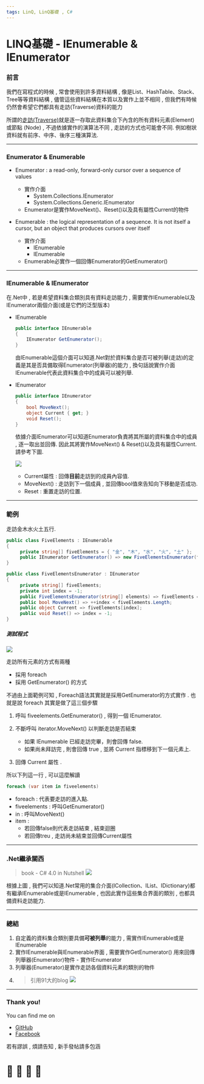```yaml
---
tags: LinQ, LinQ基礎 , C#
---
```


# LINQ基礎 - IEnumerable & IEnumerator

### 前言
我們在寫程式的時候 , 常會使用到許多資料結構 , 像是List、HashTable、Stack、Tree等等資料結構 , 儘管這些資料結構在本質以及實作上並不相同 , 但我們有時候仍然會希望它們都具有走訪(Traverse)資料的能力

所謂的[走訪(Traverse)](https://www.quora.com/What-is-traversing)就是逐一存取此資料集合下內含的所有資料元素(Element)或節點 (Node) , 不過依據實作的演算法不同 , 走訪的方式也可能會不同. 例如樹狀資料就有前序、中序、後序三種演算法.

--- 

### Enumerator & Enumerable
- Enumerator : a read-only, forward-only cursor over a sequence of values
    * 實作介面
        * System.Collections.IEnumerator
        * System.Collections.Generic.IEnumerator<T>
    * Enumerator是實作MoveNext()、Reset()以及具有屬性Current的物件
    
- Enumerable : the logical representation of a sequence. It is not itself a cursor, but an object that produces cursors over itself
    * 實作介面
        * IEnumerable 
        * IEnumerable<T> 
    * Enumerable必實作一個回傳Enumerator的GetEnumerator() 
    
---

### IEnumerable & IEnumerator

在.Net中 , 若是希望資料集合類別具有資料走訪能力 , 需要實作IEnumerable以及IEnumerator兩個介面(或是它們的泛型版本)

- IEnumerable
    ```C#
    public interface IEnumerable
    {
        IEnumerator GetEnumerator();
    }
    ```
    由IEnumerable這個介面可以知道.Net對於資料集合是否可被列舉(走訪)的定義是其是否具備取得Enumerator(列舉器)的能力 , 換句話說實作介面IEnumerable代表此資料集合中的成員可以被列舉.
    
- IEnumerator
    ```C#
    public interface IEnumerator
    {
        bool MoveNext();
        object Current { get; }
        void Reset();
    }
    ```
    依據介面IEnumerator可以知道Enumerator負責將其所屬的資料集合中的成員 , 逐一取出並回傳. 因此其將實作MoveNext() & Reset()以及具有屬性Current. 請參考下圖.
    
    ![](https://i.imgur.com/ze6pKBH.gif)
    
    - Current屬性 : 回傳**目前**走訪到的成員內容值.
    - MoveNext() : 走訪到下一個成員 , 並回傳bool值來告知向下移動是否成功. 
    - Reset : 重置走訪的位置.
    
---

### 範例

走訪金木水火土五行.

```C#
public class FiveElements : IEnumerable
{
     private string[] fiveElements = { "金", "木", "水", "火", "土" };
     public IEnumerator GetEnumerator() => new FiveElementsEnumerator(fiveElements);
}
```
```C#
public class FiveElementsEnumerator : IEnumerator
{
     private string[] fiveElements;
     private int index = -1;
     public FiveElementsEnumerator(string[] elements) => fiveElements = elements;
     public bool MoveNext() => ++index < fiveElements.Length;
     public object Current => fiveElements[index];
     public void Reset() => index = -1;
}
```
##### 測試程式
![](https://i.imgur.com/9BtSkTR.png)

走訪所有元素的方式有兩種
* 採用 foreach
* 採用 GetEnumerator() 的方式

不過由上面範例可知 , Foreach語法其實就是採用GetEnumerator的方式實作 . 也就是說 foreach 其實是做了這三個步驟
1. 呼叫 fiveelements.GetEnumerator() , 得到一個 IEnumerator.
2. 不斷呼叫 iterator.MoveNext() 以判斷走訪是否結束
    - 如果 IEnumerable 已經走訪完畢，則會回傳 false. 
    - 如果尚未拜訪完 , 則會回傳 true , 並將 Current 指標移到下一個元素上.
    
3. 回傳 Current 屬性 .

所以下列這一行 , 可以這麼解讀
```C#
foreach (var item in fiveelements)
```
- foreach : 代表要走訪的進入點.
- fiveelements : 呼叫GetEnumerator()
- in : 呼叫MoveNext()
- item :     
    - 若回傳false則代表走訪結束 , 結束迴圈
    - 若回傳treu , 走訪尚未結束並回傳Current屬性

---

### .Net繼承關西

>  book - C# 4.0 in Nutshell 
    ![](https://i.imgur.com/TDmJg3G.png)

根據上圖 , 我們可以知道.Net常用的集合介面(ICollection、IList、IDictionary)都有繼承IEnumerable或是IEnumerable<T> , 也因此實作這些集合界面的類別 , 也都具備資料走訪能力.

---

### 總結
1. 自定義的資料集合類別要具備**可被列舉**的能力 , 需實作IEnumerable或是IEnumerable<T>
2. 實作IEnumerable與IEnumerable<T>界面 , 需要實作GetEnumerator() 用來回傳列舉器(Enumerator)物件 - 實作IEnumerator
3. 列舉器(Enumerator)是實作走訪各個資料元素的類別的物件
4. > 引用91大的blog
 ![](https://i.imgur.com/ZepI1wi.png)









---

### Thank you! 

You can find me on

- [GitHub](https://github.com/s0920832252)
- [Facebook](https://www.facebook.com/fourtune.chen)

若有謬誤 , 煩請告知 , 新手發帖請多包涵

# :100: :muscle: :tada: :sheep: 
